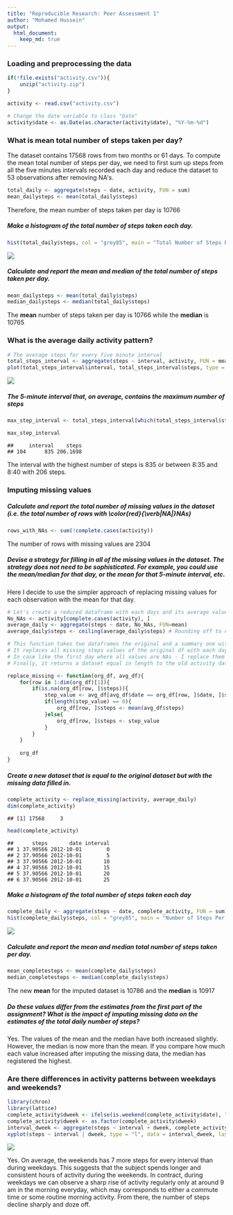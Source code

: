 ```yaml
---
title: "Reproducible Research: Peer Assessment 1"
author: "Mohamed Hussein"
output: 
  html_document:
    keep_md: true
---
```



### Loading and preprocessing the data

```r
if(!file.exists("activity.csv")){
    unzip("activity.zip")
}

activity <- read.csv("activity.csv")

# Change the date variable to class "Date"
activity$date <- as.Date(as.character(activity$date), "%Y-%m-%d")
```

### What is mean total number of steps taken per day?

The dataset contains 17568 rows from two months or 61 days. To compute the mean total number of steps per day, we need to first sum up steps from all the five minutes intervals recorded each day and reduce the dataset to 53 observations after removing NA's.


```r
total_daily <- aggregate(steps ~ date, activity, FUN = sum)
mean_dailysteps <- mean(total_daily$steps)
```

Therefore, the mean number of steps taken per day is 10766

##### Make a histogram of the total number of steps taken each day.


```r
hist(total_daily$steps, col = "grey85", main = "Total Number of Steps Per Day")
```

![](PA1_template_files/figure-html/unnamed-chunk-3-1.png)<!-- -->

##### Calculate and report the mean and median of the total number of steps taken per day.


```r
mean_dailysteps <- mean(total_daily$steps)
median_dailysteps <- median(total_daily$steps)
```

The **mean** number of steps taken per day is 10766 while the **median** is 10765

### What is the average daily activity pattern?


```r
# The average steps for every five minute interval
total_steps_interval <- aggregate(steps ~ interval, activity, FUN = mean)
plot(total_steps_interval$interval, total_steps_interval$steps, type = "l", xlab="Five Minute Interval", ylab="Total Number of Steps", main="Number of Steps By 5 Minute Interval")
```

![](PA1_template_files/figure-html/unnamed-chunk-5-1.png)<!-- -->


##### The 5-minute interval that, on average, contains the maximum number of steps


```r
max_step_interval <- total_steps_interval[which(total_steps_interval$steps == max(total_steps_interval$steps)),]

max_step_interval
```

```
##     interval    steps
## 104      835 206.1698
```

The interval with the highest number of steps is 835 or between 8:35 and 8:40 with 206 steps.

### Imputing missing values

##### Calculate and report the total number of missing values in the dataset (i.e. the total number of rows with \color{red}{\verb|NA|}NAs)


```r
rows_with_NAs <- sum(!complete.cases(activity))
```

The number of rows with missing values are 2304

##### Devise a strategy for filling in all of the missing values in the dataset. The strategy does not need to be sophisticated. For example, you could use the mean/median for that day, or the mean for that 5-minute interval, etc.

Here I decide to use the simpler approach of replacing missing values for each observation with the mean for that day.


```r
# Let's create a reduced dataframe with each days and its average value for steps 
No_NAs <- activity[complete.cases(activity), ]
average_daily <- aggregate(steps ~ date, No_NAs, FUN=mean)
average_daily$steps <- ceiling(average_daily$steps) # Rounding off to compensate for the average effect

# This function takes two dataframes the original and a summary one with each days average created above
# It replaces all missing steps values of the original df with each days average from the second df
# In case like the first day where all values are NAs - I replace them wih the datasets overall average for steps
# Finally, it returns a dataset equal in length to the old activity dataframe but now with no missing values.

replace_missing <- function(org_df, avg_df){
    for(row in 1:dim(org_df)[1]){
        if(is.na(org_df[row, ]$steps)){
            step_value <- avg_df[avg_df$date == org_df[row, ]$date, ]$steps
            if(length(step_value) == 0){
                org_df[row, ]$steps <- mean(avg_df$steps)
            }else{
                org_df[row, ]$steps <- step_value
            }
        }
    }
    
    org_df
}
```


##### Create a new dataset that is equal to the original dataset but with the missing data filled in.

```r
complete_activity <- replace_missing(activity, average_daily)
dim(complete_activity)
```

```
## [1] 17568     3
```

```r
head(complete_activity)
```

```
##      steps       date interval
## 1 37.90566 2012-10-01        0
## 2 37.90566 2012-10-01        5
## 3 37.90566 2012-10-01       10
## 4 37.90566 2012-10-01       15
## 5 37.90566 2012-10-01       20
## 6 37.90566 2012-10-01       25
```

##### Make a histogram of the total number of steps taken each day 

```r
complete_daily <- aggregate(steps ~ date, complete_activity, FUN = sum)
hist(complete_daily$steps, col = "grey85", main = "Number of Steps Per Day - Including Imputed Values")
```

![](PA1_template_files/figure-html/unnamed-chunk-10-1.png)<!-- -->

##### Calculate and report the mean and median total number of steps taken per day.


```r
mean_completesteps <- mean(complete_daily$steps)
median_completesteps <- median(complete_daily$steps)
```

The new **mean** for the imputed dataset is 10786 and the **median** is 10917

##### Do these values differ from the estimates from the first part of the assignment? What is the impact of imputing missing data on the estimates of the total daily number of steps?

Yes. The values of the mean and the median have both increased slightly. However, the median is now more than the mean. If you compare how much each value increased after imputing the missing data, the median has registered the highest. 

### Are there differences in activity patterns between weekdays and weekends?


```r
library(chron)
library(lattice)
complete_activity$dweek <- ifelse(is.weekend(complete_activity$date), "Weekend", "Weekday")
complete_activity$dweek <- as.factor(complete_activity$dweek)
interval_dweek <- aggregate(steps ~ interval + dweek, complete_activity, FUN = mean)
xyplot(steps ~ interval | dweek, type = "l", data = interval_dweek, layout=c(1,2))
```

![](PA1_template_files/figure-html/unnamed-chunk-12-1.png)<!-- -->

Yes. On average, the weekends has 7 more steps for every interval than during weekdays. This suggests that the subject spends longer and consistent hours of activity during the weekends. In contract, during weekdays we can observe a sharp rise of activity regularly only at around 9 am in the morning everyday, which may corresponds to either a commute time or some routine morning activity. From there, the number of steps decline sharply and doze off.  
